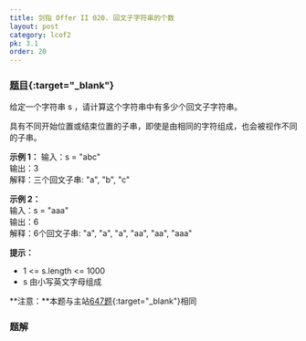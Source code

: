 ```yaml
---
title: 剑指 Offer II 020. 回文子字符串的个数
layout: post
category: lcof2
pk: 3.1
order: 20
---
```


### [题目](https://leetcode-cn.com/problems/a7VOhD/){:target="_blank"}

给定一个字符串 s ，请计算这个字符串中有多少个回文子字符串。

具有不同开始位置或结束位置的子串，即使是由相同的字符组成，也会被视作不同的子串。

**示例 1：**
输入：s = "abc"  
输出：3  
解释：三个回文子串: "a", "b", "c"

**示例 2：**  
输入：s = "aaa"  
输出：6  
解释：6个回文子串: "a", "a", "a", "aa", "aa", "aaa"

**提示：**
- 1 <= s.length <= 1000
- s 由小写英文字母组成

**注意：**本题与主站[647题](https://leetcode-cn.com/problems/palindromic-substrings/){:target="_blank"}相同

### 题解

```java
```